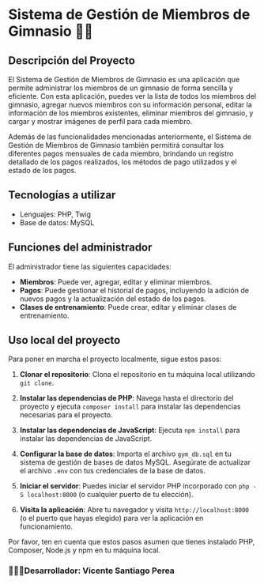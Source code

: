 # Sistema de Gestión de Miembros de Gimnasio 🏋️‍♀️

## Descripción del Proyecto
El Sistema de Gestión de Miembros de Gimnasio es una aplicación que permite administrar los miembros de un gimnasio de forma sencilla y eficiente. Con esta aplicación, puedes ver la lista de todos los miembros del gimnasio, agregar nuevos miembros con su información personal, editar la información de los miembros existentes, eliminar miembros del gimnasio, y cargar y mostrar imágenes de perfil para cada miembro.

Además de las funcionalidades mencionadas anteriormente, el Sistema de Gestión de Miembros de Gimnasio también permitirá consultar los diferentes pagos mensuales de cada miembro, brindando un registro detallado de los pagos realizados, los métodos de pago utilizados y el estado de los pagos.

## Tecnologías a utilizar
- Lenguajes: PHP, Twig
- Base de datos: MySQL

## Funciones del administrador

El administrador tiene las siguientes capacidades:

- **Miembros**: Puede ver, agregar, editar y eliminar miembros.
- **Pagos**: Puede gestionar el historial de pagos, incluyendo la adición de nuevos pagos y la actualización del estado de los pagos.
- **Clases de entrenamiento**: Puede crear, editar y eliminar clases de entrenamiento.

## Uso local del proyecto

Para poner en marcha el proyecto localmente, sigue estos pasos:

1. **Clonar el repositorio**: Clona el repositorio en tu máquina local utilizando `git clone`.

2. **Instalar las dependencias de PHP**: Navega hasta el directorio del proyecto y ejecuta `composer install` para instalar las dependencias necesarias para el proyecto.

3. **Instalar las dependencias de JavaScript**: Ejecuta `npm install` para instalar las dependencias de JavaScript.

4. **Configurar la base de datos**: Importa el archivo `gym_db.sql` en tu sistema de gestión de bases de datos MySQL. Asegúrate de actualizar el archivo `.env` con tus credenciales de la base de datos.

5. **Iniciar el servidor**: Puedes iniciar el servidor PHP incorporado con `php -S localhost:8000` (o cualquier puerto de tu elección).

6. **Visita la aplicación**: Abre tu navegador y visita `http://localhost:8000` (o el puerto que hayas elegido) para ver la aplicación en funcionamiento.

Por favor, ten en cuenta que estos pasos asumen que tienes instalado PHP, Composer, Node.js y npm en tu máquina local.
  
### 👨🏼‍💻Desarrollador: Vicente Santiago Perea
